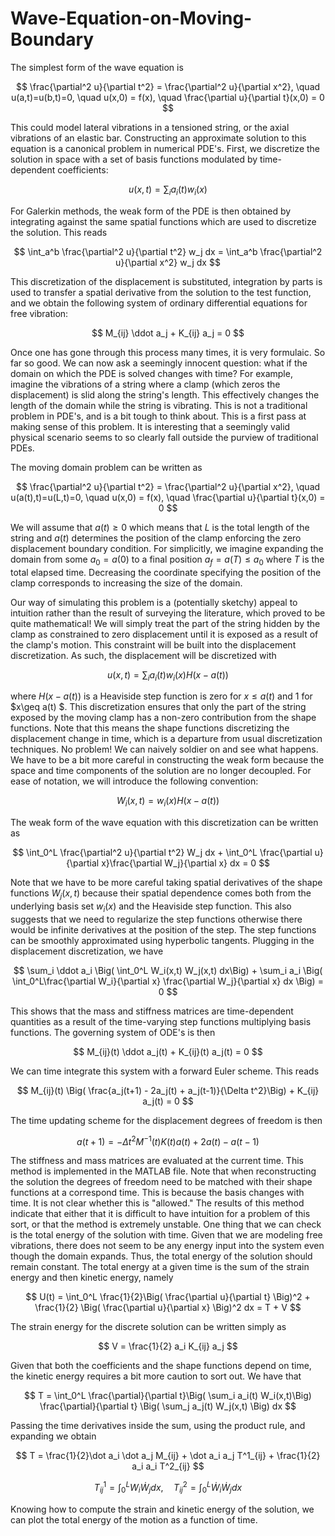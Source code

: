 # Wave-Equation-on-Moving-Boundary

The simplest form of the wave equation is

$$ \frac{\partial^2 u}{\partial t^2} = \frac{\partial^2 u}{\partial x^2}, \quad u(a,t)=u(b,t)=0, \quad u(x,0) = f(x), \quad \frac{\partial u}{\partial t}(x,0) = 0 $$

This could model lateral vibrations in a tensioned string, or the axial vibrations of an elastic bar. Constructing an approximate solution to this equation is a canonical problem in numerical PDE's. First, we discretize the solution in space with a set of basis functions modulated by time-dependent coefficients:

$$ u(x,t) = \sum_i a_i(t) w_i(x) $$

For Galerkin methods, the weak form of the PDE is then obtained by integrating against the same spatial functions which are used to discretize the solution. This reads


$$ \int_a^b \frac{\partial^2 u}{\partial t^2} w_j dx = \int_a^b \frac{\partial^2 u}{\partial x^2} w_j dx $$

This discretization of the displacement is substituted, integration by parts is used to transfer a spatial derivative from the solution to the test function, and we obtain the following system of ordinary differential equations for free vibration:

$$ M_{ij} \ddot a_j + K_{ij} a_j = 0 $$

Once one has gone through this process many times, it is very formulaic. So far so good. We can now ask a seemingly innocent question: what if the domain on which the PDE is solved changes with time? For example, imagine the vibrations of a string where a clamp (which zeros the displacement) is slid along the string's length. This effectively changes the length of the domain while the string is vibrating. This is not a traditional problem in PDE's, and is a bit tough to think about. This is a first pass at making sense of this problem. It is interesting that a seemingly valid physical scenario seems to so clearly fall outside the purview of traditional PDEs. 

The moving domain problem can be written as

$$ \frac{\partial^2 u}{\partial t^2} = \frac{\partial^2 u}{\partial x^2}, \quad u(a(t),t)=u(L,t)=0, \quad u(x,0) = f(x), \quad \frac{\partial u}{\partial t}(x,0) = 0 $$

We will assume that $a(t)\geq0$ which means that $L$ is the total length of the string and $a(t)$ determines the position of the clamp enforcing the zero displacement boundary condition. For simplicitly, we imagine expanding the domain from some $a_0=a(0)$ to a final position $a_f=a(T)\leq a_0$ where $T$ is the total elapsed time. Decreasing the coordinate specifying the position of the clamp corresponds to increasing the size of the domain. 

Our way of simulating this problem is a (potentially sketchy) appeal to intuition rather than the result of surveying the literature, which proved to be quite mathematical! We will simply treat the part of the string hidden by the clamp as constrained to zero displacement until it is exposed as a result of the clamp's motion. This constraint will be built into the displacement discretization. As such, the displacement will be discretized with

$$ u(x,t) = \sum_i a_i(t) w_i(x) H(x-a(t)) $$

where $H(x-a(t))$ is a Heaviside step function is zero for $x\leq a(t)$ and 1 for $x\geq a(t) $. This discretization ensures that only the part of the string exposed by the moving clamp has a non-zero contribution from the shape functions. Note that this means the shape functions discretizing the displacement change in time, which is a departure from usual discretization techniques. No problem! We can naively soldier on and see what happens. We have to be a bit more careful in constructing the weak form because the space and time components of the solution are no longer decoupled. For ease of notation, we will introduce the following convention:

$$ W_i(x,t) = w_i(x) H(x-a(t)) $$

The weak form of the wave equation with this discretization can be written as 

$$ \int_0^L \frac{\partial^2 u}{\partial t^2} W_j dx + \int_0^L \frac{\partial u}{\partial x}\frac{\partial W_j}{\partial x} dx = 0 $$ 

Note that we have to be more careful taking spatial derivatives of the shape functions $W_j(x,t)$ because their spatial dependence comes both from the underlying basis set $w_i(x)$ and the Heaviside step function. This also suggests that we need to regularize the step functions otherwise there would be infinite derivatives at the position of the step. The step functions can be smoothly approximated using hyperbolic tangents. Plugging in the displacement discretization, we have

$$ \sum_i \ddot a_i \Big( \int_0^L W_i(x,t) W_j(x,t) dx\Big) + \sum_i a_i \Big( \int_0^L\frac{\partial W_i}{\partial x} \frac{\partial W_j}{\partial x} dx \Big) = 0 $$

This shows that the mass and stiffness matrices are time-dependent quantities as a result of the time-varying step functions multiplying basis functions. The governing system of ODE's is then

$$ M_{ij}(t) \ddot a_j(t) + K_{ij}(t) a_j(t) = 0 $$

We can time integrate this system with a forward Euler scheme. This reads

$$ M_{ij}(t) \Big( \frac{a_j(t+1) - 2a_j(t) + a_j(t-1)}{\Delta t^2}\Big) + K_{ij} a_j(t) = 0 $$

The time updating scheme for the displacement degrees of freedom is then

$$ a(t+1) = -\Delta t^2 M^{-1}(t) K(t) a(t) + 2a(t) - a(t-1) $$

The stiffness and mass matrices are evaluated at the current time. This method is implemented in the MATLAB file. Note that when reconstructing the solution the degrees of freedom need to be matched with their shape functions at a correspond time. This is because the basis changes with time. It is not clear whether this is "allowed." The results of this method indicate that either that it is difficult to have intuition for a problem of this sort, or that the method is extremely unstable. One thing that we can check is the total energy of the solution with time. Given that we are modeling free vibrations, there does not seem to be any energy input into the system even though the domain expands. Thus, the total energy of the solution should remain constant. The total energy at a given time is the sum of the strain energy and then kinetic energy, namely


$$ U(t) = \int_0^L \frac{1}{2}\Big( \frac{\partial u}{\partial t} \Big)^2 + \frac{1}{2} \Big( \frac{\partial u}{\partial x} \Big)^2 dx = T + V $$


The strain energy for the discrete solution can be written simply as

$$ V = \frac{1}{2} a_i K_{ij} a_j $$

Given that both the coefficients and the shape functions depend on time, the kinetic energy requires a bit more caution to sort out. We have that

$$ T = \int_0^L \frac{\partial}{\partial t}\Big( \sum_i a_i(t) W_i(x,t)\Big) \frac{\partial}{\partial t} \Big( \sum_j a_j(t) W_j(x,t) \Big) dx $$

Passing the time derivatives inside the sum, using the product rule, and expanding we obtain

$$ T = \frac{1}{2}\dot a_i \dot a_j M_{ij} + \dot a_i a_j T^1_{ij} + \frac{1}{2} a_i a_i T^2_{ij} $$

$$ T^1_{ij} = \int_0^L W_i \dot W_j dx, \quad T^2_{ij} = \int_0^L \dot W_i \dot W_j dx $$

Knowing how to compute the strain and kinetic energy of the solution, we can plot the total energy of the motion as a function of time.








